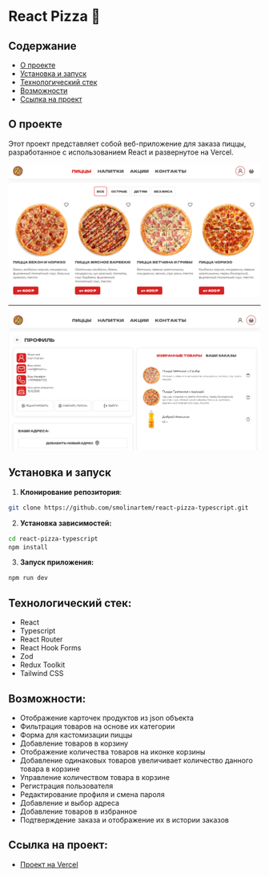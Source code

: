 # React Pizza 🍕

## Содержание

- [О проекте](#о-проекте)
- [Установка и запуск](#установка-и-запуск)
- [Технологический стек](#технологический-стек)
- [Возможности](#возможности)
- [Ссылка на проект](#Ссылка-на-проект)

## О проекте

Этот проект представляет собой веб-приложение для заказа пиццы, разработанное с использованием React и развернутое на Vercel.

![screenshot](./src/assets/screen-hero.png)

---

![screenshot](./src/assets/screen-profile.png)

## Установка и запуск

1. **Клонирование репозитория**:

```sh
git clone https://github.com/smolinartem/react-pizza-typescript.git
```

2. **Установка зависимостей:**

```sh
cd react-pizza-typescript
npm install
```

3. **Запуск приложения:**

```sh
npm run dev
```

## Технологический стек:

- React
- Typescript
- React Router
- React Hook Forms
- Zod
- Redux Toolkit
- Tailwind CSS

## Возможности:

- Отображение карточек продуктов из json объекта
- Фильтрация товаров на основе их категории
- Форма для кастомизации пиццы
- Добавление товаров в корзину
- Отображение количества товаров на иконке корзины
- Добавление одинаковых товаров увеличивает количество данного товара в корзине
- Управление количеством товара в корзине
- Регистрация пользователя
- Редактирование профиля и смена пароля
- Добавление и выбор адреса
- Добавление товаров в избранное
- Подтверждение заказа и отображение их в истории заказов

## Ссылка на проект:

- [Проект на Vercel](https://krutopognali-react-pizza.vercel.app/)
